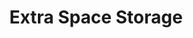 ---
title: "Extra Space Storage"
url: /chicago/extra-space-storage-west-devon-avenue/
shop: Mieten
---